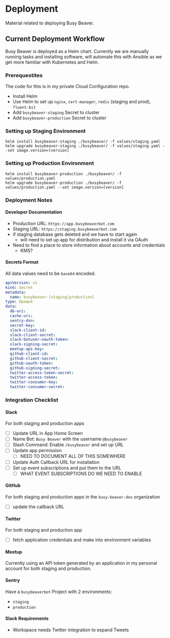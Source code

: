 # Deployment

Material related to deploying Busy Beaver.

## Current Deployment Workflow

Busy Beaver is deployed as a Helm chart.
Currently we are manually running tasks and installing software,
will automate this with Ansible
as we get more familiar with Kubernetes and Helm.

### Prerequestites

The code for this is in my private Cloud Configuration repo.

- Install Helm
- Use Helm to set up `nginx`, `cert-manager`, `redis` (staging and prod), `fluent-bit`
- Add `busybeaver-staging` Secret to cluster
- Add `busybeaver-production` Secret to cluster

### Setting up Staging Environment

```console
helm install busybeaver-staging ./busybeaver/ -f values/staging.yaml
helm upgrade busybeaver-staging ./busybeaver/ -f values/staging.yaml --set image.version=[version]
```

### Setting up Production Environment

```console
helm install busybeaver-production ./busybeaver/ -f values/production.yaml
helm upgrade busybeaver-production ./busybeaver/ -f values/production.yaml --set image.version=[version]
```

### Deployment Notes

#### Developer Documentation

- Production URL: `https://app.busybeaverbot.com`
- Staging URL: `https://staging.busybeaverbot.com`
- if staging database gets deleted and we have to start again
  - will need to set up app for distribution and install it via OAuth
- Need to find a place to store information about accounts and credentials
  - KMS?

#### Secrets Format

All data values need to be `base64` encoded.

```yaml
apiVersion: v1
kind: Secret
metadata:
  name: busybeaver-[staging|production]
type: Opaque
data:
  db-uri:
  cache-uri:
  sentry-dsn:
  secret-key:
  slack-client-id:
  slack-client-secret:
  slack-botuser-oauth-token:
  slack-signing-secret:
  meetup-api-key:
  github-client-id:
  github-client-secret:
  github-oauth-token:
  github-signing-secret:
  twitter-access-token-secret:
  twitter-access-token:
  twitter-consumer-key:
  twitter-consumer-secret:
```

### Integration Checklist

#### Slack

For both staging and production apps

- [ ] Update URL in App Home Screen
- [ ] Name Bot: `Busy Beaver` with the username `@busybeaver`
- [ ] Slash Command: Enable `/busybeaver` and set up URL
- [ ] Update app permission
  - [ ] NEED TO DOCUMENT ALL OF THIS SOMEWHERE
- [ ] Update Auth Callback URL for installation
- [ ] Set up event subscriptions and put them to the URL
  - [ ] WHAT EVENT SUBSCRIPTIONS DO WE NEED TO ENABLE

#### GitHub

For both staging and production apps in the `busy-beaver-dev` organization

- [ ] update the callback URL

#### Twitter

For both staging and production app

- [ ] fetch application credentials and make into environment variables

#### Meetup

Currently using an API token generated
by an application in my personal account
for both staging and production.

#### Sentry

Have a `busybeaverbot` Project with 2 environments:
- `staging`
- `production`

#### Slack Requirements

- Workspace needs Twitter integration to expand Tweets
